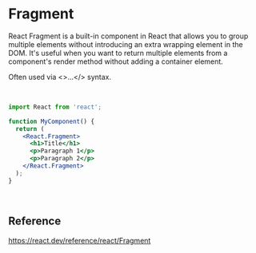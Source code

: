 # Fragment
React Fragment is a built-in component in React that allows you to group multiple elements without introducing an extra wrapping element in the DOM. It's useful when you want to return multiple elements from a 
component's render method without adding a container element.

Often used via <>...</> syntax.

<br>

```jsx
import React from 'react';

function MyComponent() {
  return (
    <React.Fragment>
      <h1>Title</h1>
      <p>Paragraph 1</p>
      <p>Paragraph 2</p>
    </React.Fragment>
  );
}
```

<br>

## Reference
https://react.dev/reference/react/Fragment

